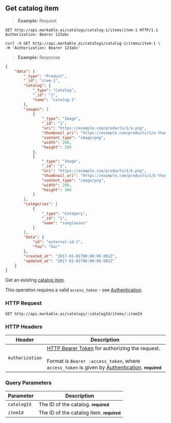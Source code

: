 
## Get catalog item

> **Example:** Request

```http
GET http://api.markable.ai/catalogs/catalog-1/items/item-1 HTTP/1.1
Authorization: Bearer 123abc
```

```shell
curl -X GET http://api.markable.ai/catalogs/catalog-1/items/item-1 \
-H 'Authorization: Bearer 123abc'
```

> **Example:** Response

```json
{
	"data": {
	    "_type": "Product",
	    "_id": "item-1",
	    "catalog": {
	        "_type": "Catalog",
	        "_id": "1",
	        "name": "catalog-1"
	    },
	    "images": [
	        {
	            "_type": "Image",
	            "_id": "1",
	            "uri": "https://example.com/products/1/a.png",
	            "thumbnail_uri": "https://example.com/products/1/a-thumb.png",
	            "content_type": "image/png",
	            "width": 200,
	            "height": 300
	        },
	        {
	            "_type": "Image",
	            "_id": "2",
	            "uri": "https://example.com/products/1/b.png",
	            "thumbnail_uri": "https://example.com/products/1/b-thumb.png",
	            "content_type": "image/png",
	            "width": 200,
	            "height": 300
	        }
	    ],
	    "categories": [
	        {
	            "_type": "Category",
	            "_id": "1",
	            "name": "sunglasses"
	        }
	    ],
	    "data": {
	        "id": "external-id-1",
	        "foo": "bar"
	    },
	    "created_at": "2017-01-01T00:00:00.001Z",
	    "updated_at": "2017-01-01T00:00:00.001Z"
	}
}
```


Get an existing [catalog item](#the-catalog-item-object).

<aside class="notice">
    This operation requires a valid <code>access_token</code> - see <a href="#authentication">Authentication</a>.
</aside>


### HTTP Request

`GET http://api.markable.ai/catalogs/:catalogId/items/:itemId`


### HTTP Headers

Header       		| Description
----------      	| ----------
`Authorization`     | [HTTP Bearer Token](https://tools.ietf.org/html/rfc6750) for authorizing the request. <br><br>Format is `Bearer :access_token`, where `access_token` is given by [Authentication](#authentication). **<small>required</small>**


### Query Parameters

Parameter       | Description
----------      | ----------
`catalogId`     | The ID of the catalog. **<small>required</small>**
`itemId`       	| The ID of the catalog item. **<small>required</small>**

